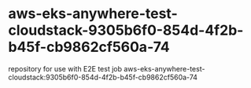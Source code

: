# aws-eks-anywhere-test-cloudstack-9305b6f0-854d-4f2b-b45f-cb9862cf560a-74
repository for use with E2E test job aws-eks-anywhere-test-cloudstack:9305b6f0-854d-4f2b-b45f-cb9862cf560a-74
